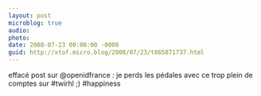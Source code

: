 ```yaml
---
layout: post
microblog: true
audio: 
photo: 
date: 2008-07-23 00:00:00 -0000
guid: http://xtof.micro.blog/2008/07/23/t865871737.html
---
```

effacé post sur @openidfrance : je perds les pédales avec ce trop plein de comptes sur #twirhl ;) #happiness
